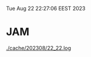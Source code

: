 Tue Aug 22 22:27:06 EEST 2023
# JAM
<a href='./cache/202308/22_22.log'>./cache/202308/22_22.log</a>
